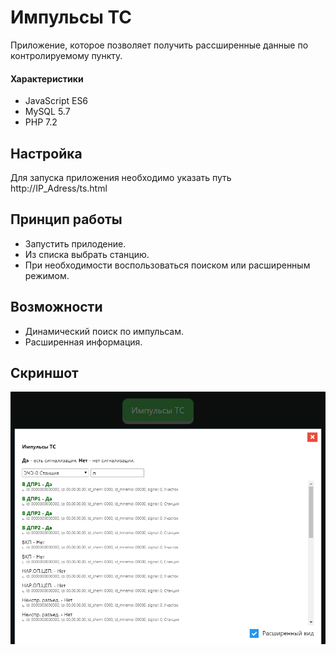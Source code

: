 # Импульсы ТС

Приложение, которое позволяет получить рассширенные данные по контролируемому пункту.

#### Характеристики

* JavaScript ES6
* MySQL 5.7
* PHP 7.2

## Настройка

Для запуска приложения необходимо указать путь http://IP_Adress/ts.html

## Принцип работы

* Запустить прилодение.
* Из списка выбрать станцию.
* При необходимости воспользоваться поиском или расширенным режимом.

## Возможности

* Динамический поиск по импульсам.
* Расширенная информация.

## Скриншот

![ImpulsTS](https://github.com/manzhakdotcom/ImpulsTS/blob/master/screenshot.png)